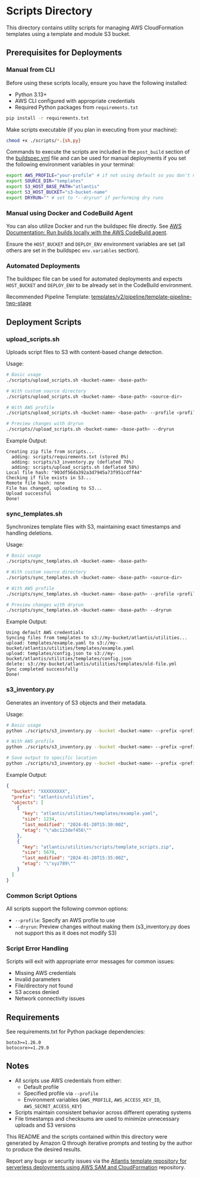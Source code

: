 # Scripts Directory

This directory contains utility scripts for managing AWS CloudFormation templates using a template and module S3 bucket.

## Prerequisites for Deployments

### Manual from CLI

Before using these scripts locally, ensure you have the following installed:

- Python 3.13+
- AWS CLI configured with appropriate credentials
- Required Python packages from `requirements.txt`

```bash
pip install -r requirements.txt
```

Make scripts executable (if you plan in executing from your machine):

```bash
chmod +x ./scripts/*.{sh,py}
```

Commands to execute the scripts are included in the `post_build` section of the [buildspec.yml](../buildspec.yml) file and can be used for manual deployments if you set the following environment variables in your terminal:

```bash
export AWS_PROFILE="your-profile" # if not using default so you don't need to set --profile flag after commands
export SOURCE_DIR="templates"
export S3_HOST_BASE_PATH="atlantis"
export S3_HOST_BUCKET="s3-bucket-name"
export DRYRUN="" # set to "--dryrun" if performing dry runs
```

### Manual using Docker and CodeBuild Agent

You can also utilize Docker and run the buildspec file directly. See [AWS Documentation: Run builds locally with the AWS CodeBuild agent](https://docs.aws.amazon.com/codebuild/latest/userguide/use-codebuild-agent.html).

Ensure the `HOST_BUCKET` and `DEPLOY_ENV` environment variables are set (all others are set in the buildspec `env.variables` section).

### Automated Deployments

The buildspec file can be used for automated deployments and expects `HOST_BUCKET` and `DEPLOY_ENV` to be already set in the CodeBuild environment.

Recommended Pipeline Template: [templates/v2/pipeline/template-pipeline-two-stage](../templates/v2/pipeline/template-pipeline-two-stage.yml)

## Deployment Scripts

### upload_scripts.sh

Uploads script files to S3 with content-based change detection.

Usage:

```bash
# Basic usage
./scripts/upload_scripts.sh <bucket-name> <base-path>

# With custom source directory
./scripts/upload_scripts.sh <bucket-name> <base-path> <source-dir>

# With AWS profile
./scripts/upload_scripts.sh <bucket-name> <base-path> --profile <profile-name>

# Preview changes with dryrun
./scripts//upload_scripts.sh <bucket-name> <base-path> --dryrun
```

Example Output:

```text
Creating zip file from scripts...
  adding: scripts/requirements.txt (stored 0%)
  adding: scripts/s3_inventory.py (deflated 70%)
  adding: scripts/upload_scripts.sh (deflated 58%)
Local file hash: "903df56da392a3d7945a73f951cdff44"
Checking if file exists in S3...
Remote file hash: none
File has changed, uploading to S3...
Upload successful
Done!
```

### sync_templates.sh

Synchronizes template files with S3, maintaining exact timestamps and handling deletions.

Usage:

```bash
# Basic usage
./scripts/sync_templates.sh <bucket-name> <base-path>

# With custom source directory
./scripts/sync_templates.sh <bucket-name> <base-path> <source-dir>

# With AWS profile
./scripts/sync_templates.sh <bucket-name> <base-path> --profile <profile-name>

# Preview changes with dryrun
./scripts/sync_templates.sh <bucket-name> <base-path> --dryrun
```

Example Output:

```text
Using default AWS credentials
Syncing files from templates to s3://my-bucket/atlantis/utilities...
upload: templates/example.yaml to s3://my-bucket/atlantis/utilities/templates/example.yaml
upload: templates/config.json to s3://my-bucket/atlantis/utilities/templates/config.json
delete: s3://my-bucket/atlantis/utilities/templates/old-file.yml
Sync completed successfully
Done!
```

### s3_inventory.py

Generates an inventory of S3 objects and their metadata.

Usage:

```bash
# Basic usage
python ./scripts/s3_inventory.py --bucket <bucket-name> --prefix <prefix>

# With AWS profile
python ./scripts/s3_inventory.py --bucket <bucket-name> --prefix <prefix> --profile <profile-name>

# Save output to specific location
python ./scripts/s3_inventory.py --bucket <bucket-name> --prefix <prefix> --output ./outputs/inventory.json
```

Example Output:

```json
{
  "bucket": "XXXXXXXXX",
  "prefix": "atlantis/utilities",
  "objects": [
    {
      "key": "atlantis/utilities/templates/example.yaml",
      "size": 1234,
      "last_modified": "2024-01-20T15:30:00Z",
      "etag": "\"abc123def456\""
    },
    {
      "key": "atlantis/utilities/scripts/template_scripts.zip",
      "size": 5678,
      "last_modified": "2024-01-20T15:35:00Z",
      "etag": "\"xyz789\""
    }
  ]
}
```

### Common Script Options

All scripts support the following common options:

- `--profile`: Specify an AWS profile to use
- `--dryrun`: Preview changes without making them (s3_inventory.py does not support this as it does not modify S3)

### Script Error Handling

Scripts will exit with appropriate error messages for common issues:

- Missing AWS credentials
- Invalid parameters
- File/directory not found
- S3 access denied
- Network connectivity issues

## Requirements

See requirements.txt for Python package dependencies:

```text
boto3>=1.26.0
botocore>=1.29.0
```

## Notes

- All scripts use AWS credentials from either:
  - Default profile
  - Specified profile via `--profile`
  - Environment variables (`AWS_PROFILE`, `AWS_ACCESS_KEY_ID`, `AWS_SECRET_ACCESS_KEY`)
- Scripts maintain consistent behavior across different operating systems
- File timestamps and checksums are used to minimize unnecessary uploads and S3 versions

This README and the scripts contained within this directory were generated by Amazon Q through iterative prompts and testing by the author to produce the desired results. 

Report any bugs or security issues via the [Atlantis template repository for serverless deployments using AWS SAM and CloudFormation](https://github.com/63klabs/atlantis-cfn-template-repo-for-serverless-deployments) repository.
